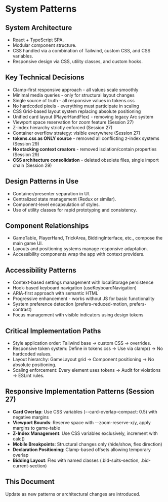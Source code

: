 # System Patterns

## System Architecture
- React + TypeScript SPA.
- Modular component structure.
- CSS handled via a combination of Tailwind, custom CSS, and CSS variables.
- Responsive design via CSS, utility classes, and custom hooks.

## Key Technical Decisions
- Clamp-first responsive approach - all values scale smoothly
- Minimal media queries - only for structural layout changes
- Single source of truth - all responsive values in tokens.css
- No hardcoded pixels - everything must participate in scaling
- CSS Grid-based layout system replacing absolute positioning
- Unified card layout (PlayerHandFlex) - removing legacy Arc system
- Viewport space reservation for zoom feature (Session 27)
- Z-index hierarchy strictly enforced (Session 27)
- Container overflow strategy: visible everywhere (Session 27)
- **tokens.css as ONLY source** - removed all conflicting z-index systems (Session 29)
- **No stacking context creators** - removed isolation/contain properties (Session 29)
- **CSS architecture consolidation** - deleted obsolete files, single import chain (Session 29)

## Design Patterns in Use
- Container/presenter separation in UI.
- Centralized state management (Redux or similar).
- Component-level encapsulation of styles.
- Use of utility classes for rapid prototyping and consistency.

## Component Relationships
- GameTable, PlayerHand, TrickArea, BiddingInterface, etc., compose the main game UI.
- Layouts and positioning systems manage responsive adaptation.
- Accessibility components wrap the app with context providers.

## Accessibility Patterns
- Context-based settings management with localStorage persistence
- Hook-based keyboard navigation (useKeyboardNavigation)
- ARIA-first approach with semantic HTML
- Progressive enhancement - works without JS for basic functionality
- System preference detection (prefers-reduced-motion, prefers-contrast)
- Focus management with visible indicators using design tokens

## Critical Implementation Paths
- Style application order: Tailwind base → custom CSS → overrides.
- Responsive token system: Define in tokens.css → Use via clamp() → No hardcoded values.
- Layout hierarchy: GameLayout grid → Component positioning → No absolute positioning.
- Scaling enforcement: Every element uses tokens → Audit for violations → ESLint rules.

## Responsive Implementation Patterns (Session 27)
- **Card Overlap**: Use CSS variables (--card-overlap-compact: 0.5) with negative margins
- **Viewport Bounds**: Reserve space with --zoom-reserve-x/y, apply margins to game-table
- **Z-Index Management**: Use CSS variables exclusively, increment with calc()
- **Mobile Breakpoints**: Structural changes only (hide/show, flex direction)
- **Declaration Positioning**: Clamp-based offsets allowing temporary overlap
- **Bidding Layout**: Flex with named classes (.bid-suits-section, .bid-current-section)

## This Document
Update as new patterns or architectural changes are introduced.
